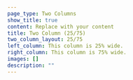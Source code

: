 ```yaml
---
page_type: Two Columns
show_title: true
content: Replace with your content
title: Two Column (25/75)
two_column_layout: 25/75
left_column: This column is 25% wide.
right_column: This column is 75% wide.
images: []
description: ""
---
```

